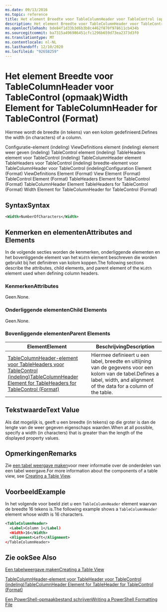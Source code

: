 ```yaml
---
ms.date: 09/13/2016
ms.topic: reference
title: Het element Breedte voor TableColumnHeader voor TableControl (opmaak)
description: Het element Breedte voor TableColumnHeader voor TableControl (opmaak)
ms.openlocfilehash: bde84f1d33b3d6b3b8c4462f870f978611cb434b
ms.sourcegitcommit: ba7315a496986451cfc1296b659d73ea2373d3f0
ms.translationtype: MT
ms.contentlocale: nl-NL
ms.lasthandoff: 12/10/2020
ms.locfileid: "92658259"
---
```

# <a name="width-element-for-tablecolumnheader-for-tablecontrol-format"></a><span data-ttu-id="72418-103">Het element Breedte voor TableColumnHeader voor TableControl (opmaak)</span><span class="sxs-lookup"><span data-stu-id="72418-103">Width Element for TableColumnHeader for TableControl (Format)</span></span>

<span data-ttu-id="72418-104">Hiermee wordt de breedte (in tekens) van een kolom gedefinieerd.</span><span class="sxs-lookup"><span data-stu-id="72418-104">Defines the width (in characters) of a column.</span></span>

<span data-ttu-id="72418-105">Configuratie-element (indeling) ViewDefinitions element (indeling) element weer geven (indeling) TableControl element (indeling) TableHeaders element voor TableControl (indeling) TableColumnHeader element TableHeaders voor TableControl (indeling) breedte-element voor TableColumnHeader voor TableControl (indeling)</span><span class="sxs-lookup"><span data-stu-id="72418-105">Configuration Element (Format) ViewDefinitions Element (Format) View Element (Format) TableControl Element (Format) TableHeaders Element for TableControl (Format) TableColumnHeader Element TableHeaders for TableControl (Format) Width Element for TableColumnHeader for TableControl (Format)</span></span>

## <a name="syntax"></a><span data-ttu-id="72418-106">Syntax</span><span class="sxs-lookup"><span data-stu-id="72418-106">Syntax</span></span>

```xml
<Width>NumberOfCharacters</Width>
```

## <a name="attributes-and-elements"></a><span data-ttu-id="72418-107">Kenmerken en elementen</span><span class="sxs-lookup"><span data-stu-id="72418-107">Attributes and Elements</span></span>

<span data-ttu-id="72418-108">In de volgende secties worden de kenmerken, onderliggende elementen en het bovenliggende element van het `Width` element beschreven die worden gebruikt bij het definiëren van kolom koppen.</span><span class="sxs-lookup"><span data-stu-id="72418-108">The following sections describe the attributes, child elements, and parent element of the `Width` element used when defining column headers.</span></span>

### <a name="attributes"></a><span data-ttu-id="72418-109">Kenmerken</span><span class="sxs-lookup"><span data-stu-id="72418-109">Attributes</span></span>

<span data-ttu-id="72418-110">Geen.</span><span class="sxs-lookup"><span data-stu-id="72418-110">None.</span></span>

### <a name="child-elements"></a><span data-ttu-id="72418-111">Onderliggende elementen</span><span class="sxs-lookup"><span data-stu-id="72418-111">Child Elements</span></span>

<span data-ttu-id="72418-112">Geen.</span><span class="sxs-lookup"><span data-stu-id="72418-112">None.</span></span>

### <a name="parent-elements"></a><span data-ttu-id="72418-113">Bovenliggende elementen</span><span class="sxs-lookup"><span data-stu-id="72418-113">Parent Elements</span></span>

|<span data-ttu-id="72418-114">Element</span><span class="sxs-lookup"><span data-stu-id="72418-114">Element</span></span>|<span data-ttu-id="72418-115">Beschrijving</span><span class="sxs-lookup"><span data-stu-id="72418-115">Description</span></span>|
|-------------|-----------------|
|[<span data-ttu-id="72418-116">TableColumnHeader-element voor TableHeaders voor TableControl (indeling)</span><span class="sxs-lookup"><span data-stu-id="72418-116">TableColumnHeader Element for TableHeaders for TableControl (Format)</span></span>](./tablecolumnheader-element-format.md)|<span data-ttu-id="72418-117">Hiermee definieert u een label, breedte en uitlijning van de gegevens voor een kolom van de tabel.</span><span class="sxs-lookup"><span data-stu-id="72418-117">Defines a label, width, and alignment of the data for a column of the table.</span></span>|

## <a name="text-value"></a><span data-ttu-id="72418-118">Tekstwaarde</span><span class="sxs-lookup"><span data-stu-id="72418-118">Text Value</span></span>

<span data-ttu-id="72418-119">Als dat mogelijk is, geeft u een breedte (in tekens) op die groter is dan de lengte van de weer gegeven eigenschaps waarden.</span><span class="sxs-lookup"><span data-stu-id="72418-119">When at all possible, specify a width (in characters) that is greater than the length of the displayed property values.</span></span>

## <a name="remarks"></a><span data-ttu-id="72418-120">Opmerkingen</span><span class="sxs-lookup"><span data-stu-id="72418-120">Remarks</span></span>

<span data-ttu-id="72418-121">Zie [een tabel weergave maken](./creating-a-table-view.md)voor meer informatie over de onderdelen van een tabel weergave.</span><span class="sxs-lookup"><span data-stu-id="72418-121">For more information about the components of a table view, see [Creating a Table View](./creating-a-table-view.md).</span></span>

## <a name="example"></a><span data-ttu-id="72418-122">Voorbeeld</span><span class="sxs-lookup"><span data-stu-id="72418-122">Example</span></span>

<span data-ttu-id="72418-123">In het volgende voor beeld ziet u een `TableColumnHeader` element waarvan de breedte 16 tekens is.</span><span class="sxs-lookup"><span data-stu-id="72418-123">The following example shows a `TableColumnHeader` element whose width is 16 characters.</span></span>

```xml
<TableColumnHeader>
  <Label>Column 1</Label)
  <Width>16</Width>
  <Alignment>Left</Alignment>
</TableColumnHeader>
```

## <a name="see-also"></a><span data-ttu-id="72418-124">Zie ook</span><span class="sxs-lookup"><span data-stu-id="72418-124">See Also</span></span>

[<span data-ttu-id="72418-125">Een tabelweergave maken</span><span class="sxs-lookup"><span data-stu-id="72418-125">Creating a Table View</span></span>](./creating-a-table-view.md)

[<span data-ttu-id="72418-126">TableColumnHeader-element voor TableHeader voor TableControl (indeling)</span><span class="sxs-lookup"><span data-stu-id="72418-126">TableColumnHeader Element for TableHeader for TableControl (Format)</span></span>](./tablecolumnheader-element-format.md)

[<span data-ttu-id="72418-127">Een PowerShell-opmaakbestand schrijven</span><span class="sxs-lookup"><span data-stu-id="72418-127">Writing a PowerShell Formatting File</span></span>](./writing-a-powershell-formatting-file.md)
